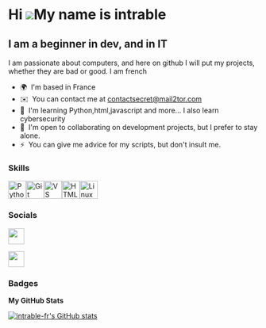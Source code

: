 Hi ![](https://user-images.githubusercontent.com/18350557/176309783-0785949b-9127-417c-8b55-ab5a4333674e.gif)My name is intrable
================================================================================================================================

I am a beginner in dev, and in IT
---------------------------------

I am passionate about computers, and here on github I will put my projects, whether they are bad or good. I am french

* 🌍  I'm based in France
* ✉️  You can contact me at [contactsecret@mail2tor.com](mailto:contactsecret@mail2tor.com)
* 🧠  I'm learning Python,html,javascript and more... I also learn cybersecurity
* 🤝  I'm open to collaborating on development projects, but I prefer to stay alone.
* ⚡  You can give me advice for my scripts, but don't insult me.

### Skills


<p align="left">
<a href="https://www.python.org/" target="_blank" rel="noreferrer"><img src="https://raw.githubusercontent.com/danielcranney/readme-generator/main/public/icons/skills/python-colored.svg" width="36" height="36" alt="Python" /></a><a href="https://git-scm.com/" target="_blank" rel="noreferrer"><img src="https://raw.githubusercontent.com/danielcranney/readme-generator/main/public/icons/skills/git-colored.svg" width="36" height="36" alt="Git" /></a><a href="https://code.visualstudio.com/" target="_blank" rel="noreferrer"><img src="https://raw.githubusercontent.com/danielcranney/readme-generator/main/public/icons/skills/visualstudiocode.svg" width="36" height="36" alt="VS Code" /></a><a href="https://developer.mozilla.org/en-US/docs/Glossary/HTML5" target="_blank" rel="noreferrer"><img src="https://raw.githubusercontent.com/danielcranney/readme-generator/main/public/icons/skills/html5-colored.svg" width="36" height="36" alt="HTML5" /></a><a href="https://www.linux.org" target="_blank" rel="noreferrer"><img src="https://raw.githubusercontent.com/danielcranney/readme-generator/main/public/icons/skills/linux-colored.svg" width="36" height="36" alt="Linux" /></a>
</p>


### Socials

<p align="left"> <a href="https://www.github.com/intrable-fr" target="_blank" rel="noreferrer"> <picture> <source media="(prefers-color-scheme: dark)" srcset="https://raw.githubusercontent.com/danielcranney/readme-generator/main/public/icons/socials/github-dark.svg" /> <source media="(prefers-color-scheme: light)" srcset="https://raw.githubusercontent.com/danielcranney/readme-generator/main/public/icons/socials/github.svg" /> <img src="https://raw.githubusercontent.com/danielcranney/readme-generator/main/public/icons/socials/github.svg" width="32" height="32" /> </picture> </a></p>
<p align="left"> <a href="https://www.root-me.org/scriptkiddies-934275?lang=fr#d93785a45b405f778756af503c60ebc7" target="_blank" rel="noreferrer"> <picture> <source media="(prefers-color-scheme: dark)" srcset="https://external-content.duckduckgo.com/iu/?u=https%3A%2F%2Fdothazard.com%2Fwp-content%2Fuploads%2F2017%2F02%2Froot-me.jpg&f=1&nofb=1&ipt=61775203bebf8f92575dbeaeb26fee8d40a965682b6a66fb383ec736909087ab&ipo=images" /> <source media="(prefers-color-scheme: light)" srcset="https://external-content.duckduckgo.com/iu/?u=https%3A%2F%2Fdothazard.com%2Fwp-content%2Fuploads%2F2017%2F02%2Froot-me.jpg&f=1&nofb=1&ipt=61775203bebf8f92575dbeaeb26fee8d40a965682b6a66fb383ec736909087ab&ipo=images" /> <img src="https://external-content.duckduckgo.com/iu/?u=https%3A%2F%2Fdothazard.com%2Fwp-content%2Fuploads%2F2017%2F02%2Froot-me.jpg&f=1&nofb=1&ipt=61775203bebf8f92575dbeaeb26fee8d40a965682b6a66fb383ec736909087ab&ipo=images" width="32" height="32" /> </picture> </a></p>

### Badges

<b>My GitHub Stats</b>

<a href="http://www.github.com/intrable-fr"><img src="https://github-readme-stats.vercel.app/api?username=intrable-fr&show_icons=true&hide=&count_private=true&title_color=ec4899&text_color=ffffff&icon_color=ec4899&bg_color=1c1917&hide_border=true&show_icons=true" alt="intrable-fr's GitHub stats" /></a>
